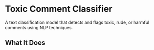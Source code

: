 # Toxic Comment Classifier

A text classification model that detects and flags toxic, rude, or harmful comments using NLP techniques.

## What It Does
